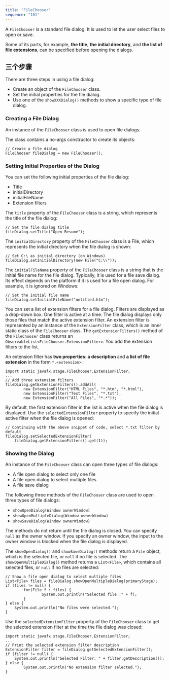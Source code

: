 ```yaml
---
title: "FileChooser"
sequence: "101"
---
```


A `FileChooser` is a standard file dialog.
It is used to let the user select files to open or save.

Some of its parts, for example, **the title**, **the initial directory**, and **the list of file extensions**,
can be specified before opening the dialogs.

## 三个步骤

There are three steps in using a file dialog:

- Create an object of the `FileChooser` class.
- Set the initial properties for the file dialog.
- Use one of the `showXXXDialog()` methods to show a specific type of file dialog.

###  Creating a File Dialog

An instance of the `FileChooser` class is used to open file dialogs.

The class contains a no-args constructor to create its objects:

```text
// Create a file dialog
FileChooser fileDialog = new FileChooser();
```

###  Setting Initial Properties of the Dialog

You can set the following initial properties of the file dialog:

- Title
- initialDirectory
- initialFileName
- Extension filters

The `title` property of the `FileChooser` class is a string, which represents the title of the file dialog:

```text
// Set the file dialog title
fileDialog.setTitle("Open Resume");
```

The `initialDirectory` property of the `FileChooser` class is a File,
which represents the initial directory when the file dialog is shown:

```text
// Set C:\ as initial directory (on Windows)
fileDialog.setInitialDirectory(new File("C:\\"));
```

The `initialFileName` property of the `FileChooser` class is a string
that is the initial file name for the file dialog.
Typically, it is used for a file save dialog.
Its effect depends on the platform if it is used for a file open dialog.
For example, it is ignored on Windows:

```text
// Set the initial file name
fileDialog.setInitialFileName("untitled.htm");
```

You can set a list of extension filters for a file dialog.
Filters are displayed as a drop-down box.
One filter is active at a time.
The file dialog displays only those files that match the active extension filter.
An extension filter is represented by an instance of the `ExtensionFilter` class,
which is an inner static class of the `FileChooser` class.
The `getExtensionFilters()` method of the `FileChooser` class
returns an `ObservableList<FileChooser.ExtensionFilter>`.
You add the extension filters to the list.

An extension filter has **two properties**:
**a description** and **a list of file extension** in the form `*.<extension>`:

```text
import static javafx.stage.FileChooser.ExtensionFilter;
...
// Add three extension filters
fileDialog.getExtensionFilters().addAll(
        new ExtensionFilter("HTML Files", "*.htm", "*.html"),
        new ExtensionFilter("Text Files", "*.txt"),
        new ExtensionFilter("All Files", "*.*"));
```

By default, the first extension filter in the list is active when the file dialog is displayed.
Use the `selectedExtensionFilter` property to specify the initial active filter when the file dialog is opened:

```text
// Continuing with the above snippet of code, select *.txt filter by default
fileDialog.setSelectedExtensionFilter(
    fileDialog.getExtensionFilters().get(1));
```

###  Showing the Dialog

An instance of the `FileChooser` class can open three types of file dialogs:

- A file open dialog to select only one file
- A file open dialog to select multiple files
- A file save dialog

The following three methods of the `FileChooser` class are used to open three types of file dialogs:

- `showOpenDialog(Window ownerWindow)`
- `showOpenMultipleDialog(Window ownerWindow)`
- `showSaveDialog(Window ownerWindow)`

The methods do not return until the file dialog is closed.
You can specify `null` as the owner window.
If you specify an owner window, the input to the owner window is blocked when the file dialog is displayed.

The `showOpenDialog()` and `showSaveDialog()` methods return a `File` object,
which is the selected file, or `null` if no file is selected.
The `showOpenMultipleDialog()` method returns a `List<File>`,
which contains all selected files, or `null` if no files are selected:

```text
// Show a file open dialog to select multiple files
List<File> files = fileDialog.showOpenMultipleDialog(primaryStage);
if (files != null) {
        for(File f : files) {
                System.out.println("Selected file :" + f);
        }
} else {
    System.out.println("No files were selected.");
}
```

Use the `selectedExtensionFilter` property of the `FileChooser` class to get the selected extension filter
at the time the file dialog was closed:

```text
import static javafx.stage.FileChooser.ExtensionFilter;
...
// Print the selected extension filter description
ExtensionFilter filter = fileDialog.getSelectedExtensionFilter();
if (filter != null) {
    System.out.println("Selected Filter: " + filter.getDescription());
} else {
        System.out.println("No extension filter selected.");
}
```


